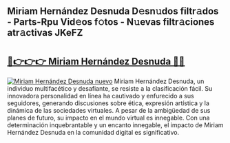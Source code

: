 ## Miriam Hernández Desnuda D𝚎sn𝚞dos filtr𝚊dos - Parts-Rpu Vid𝚎os f𝚘tos - N𝚞evas filtr𝚊ciones atr𝚊ctivas JKeFZ

# <h2><a href="http://mb97y8.tromn.icu/?c=Miriam+Hern%c3%a1ndez+Desnuda">🔗👉👉👉 Miriam Hernández Desnuda 🔗🔗</a></h2>

[![Miriam Hernández Desnuda nuevo](https://i.imgur.com/pEAQMta.gif)](http://mb97y8.tromn.icu/?c=Miriam+Hern%c3%a1ndez+Desnuda)
Miriam Hernández Desnuda, un individuo multifacético y desafiante, se resiste a la clasificación fácil. Su innovadora personalidad en línea ha cautivado y enfurecido a sus seguidores, generando discusiones sobre ética, expresión artística y la dinámica de las sociedades virtuales. A pesar de la ambigüedad de sus planes de futuro, su impacto en el mundo virtual es innegable. Con una determinación inquebrantable y un encanto innegable, el impacto de Miriam Hernández Desnuda en la comunidad digital es significativo.

